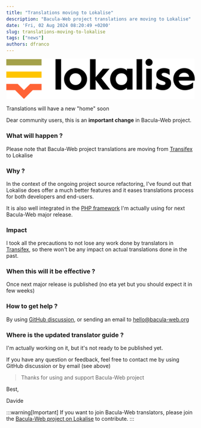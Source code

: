 ```yaml
---
title: "Translations moving to Lokalise"
description: "Bacula-Web project translations are moving to Lokalise"
date: 'Fri, 02 Aug 2024 08:20:49 +0200'
slug: translations-moving-to-lokalise
tags: ["news"]
authors: dfranco
---
```


![Lokalise logo](Lokalise_logo_colour_black_text.png)

Translations will have a new "home" soon

<!-- truncate -->

Dear community users, this is an **important change** in Bacula-Web project.

### What will happen ?

Please note that Bacula-Web project translations are moving from [Transifex](https://explore.transifex.com/bacula-web/bacula-web/) to Lokalise

### Why ?

In the context of the ongoing project source refactoring, I've found out that Lokalise does offer a
much better features and it eases translations process for both developers and end-users.

It is also well integrated in the [PHP framework](https://symfony.com) I'm actually using for next Bacula-Web major release.

### Impact

I took all the precautions to not lose any work done by translators in [Transifex](https://explore.transifex.com/bacula-web/bacula-web/), so there won't be any impact on actual translations done in the past.

### When this will it be effective ?

Once next major release is published (no eta yet but you should expect it in few weeks)

### How to get help ?

By using [GitHub discussion](https://github.com/bacula-web/bacula-web/discussions), or sending an email to [hello@bacula-web.org](mailto:hello@bacula-web.org)

### Where is the updated translator guide ?

I'm actually working on it, but it's not ready to be published yet.

If you have any question or feedback, feel free to contact me by using GitHub discussion or by email (see above)

> Thanks for using and support Bacula-Web project

Best,

Davide

:::warning[Important]
If you want to join Bacula-Web translators, please join the [Bacula-Web project on Lokalise](https://app.lokalise.com/public/95070757669f26e4c3f8e9.76656729/) to contribute.
:::